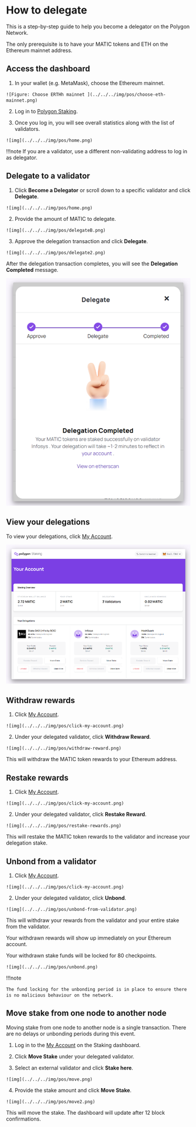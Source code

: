 
# How to delegate

This is a step-by-step guide to help you become a delegator on the Polygon Network.

The only prerequisite is to have your MATIC tokens and ETH on the Ethereum mainnet address.

## Access the dashboard

  1. In your wallet (e.g. MetaMask), choose the Ethereum mainnet.
    
    ![Figure: Choose ERTHh mainnet ](../../../img/pos/choose-eth-mainnet.png)
  
  2. Log in to [Polygon Staking](https://staking.polygon.technology/).

  3. Once you log in, you will see overall statistics along with the list of validators.
    
    ![img](../../../img/pos/home.png)

    


!!!note
    If you are a validator, use a different non-validating address to log in as delegator.


## Delegate to a validator

  1. Click **Become a Delegator** or scroll down to a specific validator and click **Delegate**.
    
    ![img](../../../img/pos/home.png)

  2. Provide the amount of MATIC to delegate.
    
    ![img](../../../img/pos/delegateB.png)

    
  3. Approve the delegation transaction and click **Delegate**.
    
    ![img](../../../img/pos/delegate2.png)

    
After the delegation transaction completes, you will see the **Delegation Completed** message.
  
  ![img](../../../img/pos/delegate3.png)
  

## View your delegations

To view your delegations, click [My Account](https://staking.polygon.technology/account).

![img](../../../img/pos/myAccount.png)

## Withdraw rewards

  1. Click [My Account](https://staking.polygon.technology/account).
    
    ![img](../../../img/pos/click-my-account.png)

    
  2. Under your delegated validator, click **Withdraw Reward**.
    
    ![img](../../../img/pos/withdraw-reward.png)
    

This will withdraw the MATIC token rewards to your Ethereum address.

## Restake rewards

  1. Click [My Account](https://staking.polygon.technology/account).
    
    ![img](../../../img/pos/click-my-account.png)


  2. Under your delegated validator, click **Restake Reward**.
    
    ![img](../../../img/pos/restake-rewards.png)

    

This will restake the MATIC token rewards to the validator and increase your delegation stake.

## Unbond from a validator

  1. Click [My Account](https://staking.polygon.technology/account).
    
    ![img](../../../img/pos/click-my-account.png)


  2. Under your delegated validator, click **Unbond**.
    
    ![img](../../../img/pos/unbond-from-validator.png)


  This will withdraw your rewards from the validator and your entire stake from the validator.

  Your withdrawn rewards will show up immediately on your Ethereum account.

  Your withdrawn stake funds will be locked for 80 checkpoints.
    
    ![img](../../../img/pos/unbond.png)


!!!note
    
    The fund locking for the unbonding period is in place to ensure there is no malicious behaviour on the network.


## Move stake from one node to another node

Moving stake from one node to another node is a single transaction. There are no delays or unbonding periods during this event.
  
  1. Log in to the [My Account](https://staking.polygon.technology/account) on the Staking dashboard.

  2. Click **Move Stake** under your delegated validator.

  3. Select an external validator and click **Stake here**.
    
    ![img](../../../img/pos/move.png)


  4. Provide the stake amount and click **Move Stake**.
    
    ![img](../../../img/pos/move2.png)
    

This will move the stake. The dashboard will update after 12 block confirmations.
